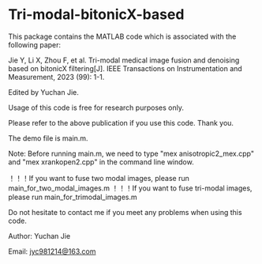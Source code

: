 # Tri-modal-bitonicX-based

This package contains the MATLAB code which is associated with the following paper:

Jie Y, Li X, Zhou F, et al. Tri-modal medical image fusion and denoising based on bitonicX filtering[J]. IEEE Transactions on Instrumentation and Measurement, 2023 (99): 1-1.

Edited by Yuchan Jie.

Usage of this code is free for research purposes only.

Please refer to the above publication if you use this code. Thank you.

The demo file is main.m.

Note: Before running main.m, we need to type "mex anisotropic2_mex.cpp" and "mex xrankopen2.cpp" in the command line window.

！！！If you want to fuse two modal images, please run main_for_two_modal_images.m
！！！If you want to fuse tri-modal images, please run main_for_trimodal_images.m

Do not hesitate to contact me if you meet any problems when using this code.

Author: Yuchan Jie

Email: jyc981214@163.com

